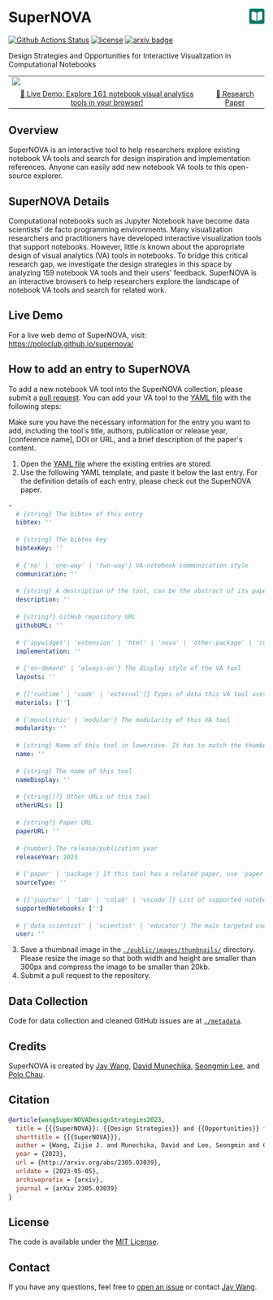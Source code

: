 # SuperNOVA <a href="https://poloclub.github.io/supernova/"><img align="right" src="public/android-chrome-192x192.png" width="30" height="30"></img></a>


[![Github Actions Status](https://github.com/poloclub/supernova/workflows/build/badge.svg)](https://github.com/poloclub/supernova/actions/workflows/build.yml)
[![license](https://img.shields.io/badge/License-MIT-blue)](https://github.com/poloclub/supernova/blob/master/LICENSE)
[![arxiv badge](https://img.shields.io/badge/arXiv-2305.03039-red)](http://arxiv.org/abs/2305.03039)

Design Strategies and Opportunities for Interactive Visualization in Computational Notebooks

<table>
  <tr>
    <td colspan="2"><a href="https://poloclub.github.io/supernova"><img src='https://i.imgur.com/wy2NbdR.png'></a></td>
  </tr>
  <tr></tr>
  <tr align="center">
    <td><a href="https://poloclub.github.io/supernova">🚀 Live Demo: Explore 161 notebook visual analytics tools in your browser!</a></td>
    <!-- <td><a href="https://youtu.be/3eGqTmsStJM">📺 Demo Video</a></td>
    <td><a href="https://youtu.be/l1mr9z1TuAk">👨🏻‍🏫 Conference Talk</a></td> -->
    <td><a href="https://arxiv.org/abs/2305.03039">📖 Research Paper</a></td>
  </tr>
</table>

## Overview

SuperNOVA is an interactive tool to help researchers explore existing notebook VA tools and search for design inspiration and implementation references. Anyone can easily add new notebook VA tools to this open-source explorer.

## SuperNOVA Details

Computational notebooks such as Jupyter Notebook have become data scientists' de facto programming environments. Many visualization researchers and practitioners have developed interactive visualization tools that support notebooks. However, little is known about the appropriate design of visual analytics (VA) tools in notebooks. To bridge this critical research gap, we investigate the design strategies in this space by analyzing 159 notebook VA tools and their users' feedback. SuperNOVA is an interactive browsers to help researchers explore the landscape of notebook VA tools and search for related work.

## Live Demo

For a live web demo of SuperNOVA, visit: <https://poloclub.github.io/supernova/>

## How to add an entry to SuperNOVA

To add a new notebook VA tool into the SuperNOVA collection, please submit a [pull request](https://github.com/poloclub/supernova/pulls). You can add your VA tool to the [YAML file](https://github.com/poloclub/supernova/blob/main/src/data/supernova.yaml) with the following steps:

Make sure you have the necessary information for the entry you want to add, including the tool's title, authors, publication or release year, [conference name], DOI or URL, and a brief description of the paper's content.

1. Open the [YAML file](https://github.com/poloclub/supernova/blob/main/src/data/supernova.yaml) where the existing entries are stored.
2. Use the following YAML template, and paste it below the last entry. For the definition details of each entry, please check out the SuperNOVA paper.

```yaml
-
  # {string} The bibtex of this entry
  bibtex: ''

  # {string} The bibtex key
  bibtexKey: ''

  # {'no' | 'one-way' | 'two-way'} VA-notebook communication style
  communication: ''

  # {string} A description of the tool, can be the abstract of its paper
  description: ''

  # {string?} GitHub repository URL
  githubURL: ''

  # {'ipywidget'| 'extension' | 'html' | 'nova' | 'other-package' | 'custom'} Implementation strategy
  implementation: ''

  # {'on-demand' | 'always-on'} The display style of the VA tool
  layouts: ''

  # {['runtime' | 'code' | 'external']} Types of data this VA tool uses
  materials: ['']

  # {'monolithic' | 'modular'} The modularity of this VA tool
  modularity: ''

  # {string} Name of this tool in lowercase. It has to match the thumbnail file name.
  name: ''

  # {string} The name of this tool
  nameDisplay: ''

  # {string[]?} Other URLs of this tool
  otherURLs: []

  # {string?} Paper URL
  paperURL: ''

  # {number} The release/publication year
  releaseYear: 2023

  # {'paper' | 'package'} If this tool has a related paper, use 'paper'.
  sourceType: ''

  # {['jupyter' | 'lab' | 'colab' | 'vscode']} List of supported notebook platforms
  supportedNotebooks: ['']

  # {'data scientist' | 'scientist' | 'educator'} The main targeted users
  user: ''
```

3. Save a thumbnail image in the [`./public/images/thumbnails/`](./public/images/thumbnails/) directory. Please resize the image so that both width and height are smaller than 300px and compress the image to be smaller than 20kb.
4. Submit a pull request to the repository.

## Data Collection

Code for data collection and cleaned GitHub issues are at [`./metadata`](./metadata).

## Credits

SuperNOVA is created by <a href='https://zijie.wang/' target='_blank'>Jay Wang</a>, <a href='https://www.davidmunechika.com' target='_blank'>David Munechika</a>, <a href='http://www.seongmin.xyz' target='_blank'>Seongmin Lee</a>, and <a href='' target='_blank'>Polo Chau</a>.

## Citation

```bibTeX
@article{wangSuperNOVADesignStrategies2023,
  title = {{{SuperNOVA}}: {{Design Strategies}} and {{Opportunities}} for {{Interactive Visualization}} in {{Computational Notebooks}}},
  shorttitle = {{{SuperNOVA}}},
  author = {Wang, Zijie J. and Munechika, David and Lee, Seongmin and Chau, Duen Horng},
  year = {2023},
  url = {http://arxiv.org/abs/2305.03039},
  urldate = {2023-05-05},
  archiveprefix = {arxiv},
  journal = {arXiv 2305.03039}
}
```

## License

The code is available under the [MIT License](https://github.com/poloclub/supernova/blob/master/LICENSE).

## Contact

If you have any questions, feel free to [open an issue](https://github.com/poloclub/supernova/issues/new) or contact [Jay Wang](https://zijie.wang).
